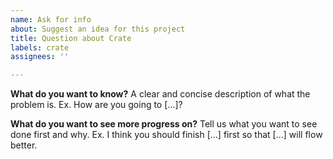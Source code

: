 ```yaml
---
name: Ask for info
about: Suggest an idea for this project
title: Question about Crate
labels: crate
assignees: ''

---
```


**What do you want to know?**
A clear and concise description of what the problem is. Ex. How are you going to  [...]?

**What do you want to see more progress on?**
Tell us what you want to see done first and why. Ex. I think you should finish [...] first so that [...] will flow better.
